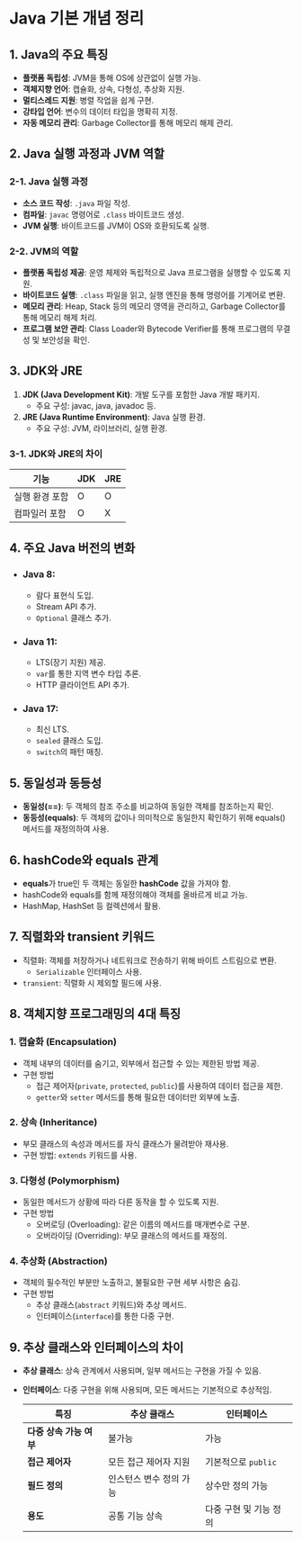 # Java 기본 개념 정리

## 1. Java의 주요 특징
   - **플랫폼 독립성**: JVM을 통해 OS에 상관없이 실행 가능.
   - **객체지향 언어**: 캡슐화, 상속, 다형성, 추상화 지원.
   - **멀티스레드 지원**: 병렬 작업을 쉽게 구현.
   - **강타입 언어**: 변수의 데이터 타입을 명확히 지정.
   - **자동 메모리 관리**: Garbage Collector를 통해 메모리 해제 관리.

## 2. Java 실행 과정과 JVM 역할

### 2-1. Java 실행 과정
- **소스 코드 작성**: `.java` 파일 작성.
- **컴파일**: `javac` 명령어로 `.class` 바이트코드 생성.
- **JVM 실행**: 바이트코드를 JVM이 OS와 호환되도록 실행.

### 2-2. JVM의 역할
- **플랫폼 독립성 제공**: 운영 체제와 독립적으로 Java 프로그램을 실행할 수 있도록 지원.
- **바이트코드 실행**: `.class` 파일을 읽고, 실행 엔진을 통해 명령어를 기계어로 변환.
- **메모리 관리**: Heap, Stack 등의 메모리 영역을 관리하고, Garbage Collector를 통해 메모리 해제 처리.
- **프로그램 보안 관리**: Class Loader와 Bytecode Verifier를 통해 프로그램의 무결성 및 보안성을 확인.

## 3. JDK와 JRE
1. **JDK (Java Development Kit)**: 개발 도구를 포함한 Java 개발 패키지.
   - 주요 구성: javac, java, javadoc 등.
2. **JRE (Java Runtime Environment)**: Java 실행 환경.
   - 주요 구성: JVM, 라이브러리, 실행 환경.

### 3-1. JDK와 JRE의 차이
| 기능           | JDK              | JRE          |
|----------------|------------------|--------------|
| 실행 환경 포함 | O                | O            |
| 컴파일러 포함 | O                | X            |

## 4. 주요 Java 버전의 변화
- ### **Java 8**:
   - 람다 표현식 도입.
   - Stream API 추가.
   - `Optional` 클래스 추가.
- ### **Java 11**:
   - LTS(장기 지원) 제공.
   - `var`를 통한 지역 변수 타입 추론.
   - HTTP 클라이언트 API 추가.
- ### **Java 17**:
   - 최신 LTS.
   - `sealed` 클래스 도입.
   - `switch`의 패턴 매칭.

## 5. 동일성과 동등성
- **동일성(==)**: 두 객체의 참조 주소를 비교하여 동일한 객체를 참조하는지 확인.
- **동등성(equals)**: 두 객체의 값이나 의미적으로 동일한지 확인하기 위해 equals() 메서드를 재정의하여 사용.

## 6. hashCode와 equals 관계
- **equals**가 true인 두 객체는 동일한 **hashCode** 값을 가져야 함.
- hashCode와 equals를 함께 재정의해야 객체를 올바르게 비교 가능.
- HashMap, HashSet 등 컬렉션에서 활용.

## 7. 직렬화와 transient 키워드
- 직렬화: 객체를 저장하거나 네트워크로 전송하기 위해 바이트 스트림으로 변환.
  - `Serializable` 인터페이스 사용.
- `transient`: 직렬화 시 제외할 필드에 사용.

## 8. 객체지향 프로그래밍의 4대 특징

### 1. 캡슐화 (Encapsulation)
- 객체 내부의 데이터를 숨기고, 외부에서 접근할 수 있는 제한된 방법 제공.
- 구현 방법
  - 접근 제어자(`private`, `protected`, `public`)를 사용하여 데이터 접근을 제한.
  - `getter`와 `setter` 메서드를 통해 필요한 데이터만 외부에 노출.

### 2. 상속 (Inheritance)
- 부모 클래스의 속성과 메서드를 자식 클래스가 물려받아 재사용.
- 구현 방법: `extends` 키워드를 사용.

### 3. 다형성 (Polymorphism)
- 동일한 메서드가 상황에 따라 다른 동작을 할 수 있도록 지원.
- 구현 방법
   - 오버로딩 (Overloading): 같은 이름의 메서드를 매개변수로 구분.
   - 오버라이딩 (Overriding): 부모 클래스의 메서드를 재정의.

### 4. 추상화 (Abstraction)
- 객체의 필수적인 부분만 노출하고, 불필요한 구현 세부 사항은 숨김.
- 구현 방법
   - 추상 클래스(`abstract` 키워드)와 추상 메서드.
   - 인터페이스(`interface`)를 통한 다중 구현.

## 9. 추상 클래스와 인터페이스의 차이
- **추상 클래스**: 상속 관계에서 사용되며, 일부 메서드는 구현을 가질 수 있음.
- **인터페이스**: 다중 구현을 위해 사용되며, 모든 메서드는 기본적으로 추상적임.
  
  | **특징**                | **추상 클래스**       | **인터페이스**       |
  |-------------------------|----------------------|----------------------|
  | **다중 상속 가능 여부**  | 불가능                | 가능                 |
  | **접근 제어자**          | 모든 접근 제어자 지원 | 기본적으로 `public`  |
  | **필드 정의**            | 인스턴스 변수 정의 가능| 상수만 정의 가능      |
  | **용도**                | 공통 기능 상속        | 다중 구현 및 기능 정의 |